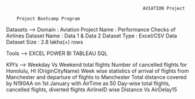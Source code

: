                                                         AVIATION Project
       
        Project Bootcamp Program

Datasets -->
Domain		    : Aviation
Project Name	: Performance Checks of Airlines
Dataset Name	: Data 1 & Data 2
Dataset Type	: Excel/CSV Data
Dataset Size	: 2.8 lakhs(+) rows


Tools -->
EXCEL
POWER BI
TABLEAU
SQL


KPI’s  -->
Weekday Vs Weekend total flights
Number of cancelled flights for Honolulu, HI (OriginCityName) 
Week wise statistics of arrival of flights from Manchester and departure of flights to Manchester
Total distance covered by N190AA on 1st January with AirTime as 50
Day-wise total flights, cancelled flights, diverted flights
AirlineID wise Distance Vs AirDelay15
